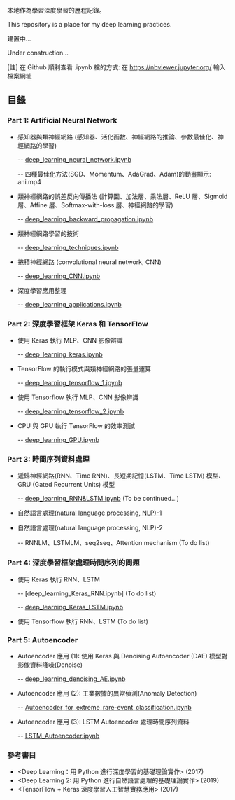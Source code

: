 本地作為學習深度學習的歷程記錄。

This repository is a place for my deep learning practices.

建置中...

Under construction...

[註] 在 Github 順利查看 .ipynb 檔的方式: 在 https://nbviewer.jupyter.org/ 輸入檔案網址

## 目錄
### Part 1: Artificial Neural Network
- 感知器與類神經網路 (感知器、活化函數、神經網路的推論、參數最佳化、神經網路的學習) 

  -- [deep_learning_neural_network.ipynb](https://nbviewer.jupyter.org/github/yeh8211TK/deep_learning_practice/blob/master/deep_learning_neural_network.ipynb)

  -- 四種最佳化方法(SGD、Momentum、AdaGrad、Adam)的動畫顯示: ani.mp4

- 類神經網路的誤差反向傳播法 (計算圖、加法層、乘法層、ReLU 層、Sigmoid 層、Affine 層、Softmax-with-loss 層、神經網路的學習)

  -- [deep_learning_backward_propagation.ipynb](https://nbviewer.jupyter.org/github/yeh8211TK/deep_learning_practice/blob/master/deep_learning_backward_propagation.ipynb)

- 類神經網路學習的技術

  -- [deep_learning_techniques.ipynb](https://nbviewer.jupyter.org/github/yeh8211TK/deep_learning_practice/blob/master/deep_learning_techniques.ipynb)

- 捲積神經網路 (convolutional neural network, CNN)

  -- [deep_learning_CNN.ipynb](https://nbviewer.jupyter.org/github/yeh8211TK/deep_learning_practice/blob/master/deep_learning_CNN.ipynb)
  
- 深度學習應用整理
     
  -- [deep_learning_applications.ipynb](https://nbviewer.jupyter.org/github/yeh8211TK/deep_learning_practice/blob/master/deep_learning_applications.ipynb)

### Part 2: 深度學習框架 Keras 和 TensorFlow
- 使用 Keras 執行 MLP、CNN 影像辨識

  -- [deep_learning_keras.ipynb](https://nbviewer.jupyter.org/github/yeh8211TK/deep_learning_practice/blob/master/deep_learning_keras.ipynb)

- TensorFlow 的執行模式與類神經網路的張量運算

  -- [deep_learning_tensorflow_1.ipynb](https://nbviewer.jupyter.org/github/yeh8211TK/deep_learning_practice/blob/master/deep_learning_tensorflow_1.ipynb)

- 使用 Tensorflow 執行 MLP、CNN 影像辨識

  -- [deep_learning_tensorflow_2.ipynb](https://nbviewer.jupyter.org/github/yeh8211TK/deep_learning_practice/blob/master/deep_learning_tensorflow_2.ipynb)
  
- CPU 與 GPU 執行 TensorFlow 的效率測試

  -- [deep_learning_GPU.ipynb](https://nbviewer.jupyter.org/github/yeh8211TK/deep_learning_practice/blob/master/deep_learning_GPU.ipynb)

### Part 3: 時間序列資料處理
- 遞歸神經網路(RNN、Time RNN)、長短期記憶(LSTM、Time LSTM) 模型、GRU (Gated Recurrent Units) 模型

  -- [deep_learning_RNN&LSTM.ipynb](https://nbviewer.jupyter.org/github/yeh8211TK/deep_learning_practice/blob/master/deep_learning_RNN%26LSTM.ipynb) (To be continued...)

- [自然語言處理(natural language processing, NLP)-1](https://github.com/yeh8211TK/deep_learning_practice/tree/master/NLP)

- 自然語言處理(natural language processing, NLP)-2

  -- RNNLM、LSTMLM、seq2seq、Attention mechanism (To do list)

### Part 4: 深度學習框架處理時間序列的問題
- 使用 Keras 執行 RNN、LSTM

  -- [deep_learning_Keras_RNN.ipynb] (To do list)

  -- [deep_learning_Keras_LSTM.ipynb](https://nbviewer.jupyter.org/github/yeh8211TK/deep_learning_practice/blob/master/deep_learning_Keras_LSTM.ipynb)

- 使用 Tensorflow 執行 RNN、LSTM (To do list)

### Part 5: Autoencoder
- Autoencoder 應用 (1): 使用 Keras 與 Denoising Autoencoder (DAE) 模型對影像資料降噪(Denoise)

  -- [deep_learning_denoising_AE.ipynb](https://nbviewer.jupyter.org/github/yeh8211TK/deep_learning_practice/blob/master/deep_learning_denoising_AE.ipynb)

- Autoencoder 應用 (2): 工業數據的異常偵測(Anomaly Detection)

  -- [Autoencoder_for_extreme_rare-event_classification.ipynb](https://nbviewer.jupyter.org/github/yeh8211TK/deep_learning_practice/blob/master/Autoencoder_for_extreme_rare-event_classification.ipynb)

- Autoencoder 應用 (3): LSTM Autoencoder 處理時間序列資料

  -- [LSTM_Autoencoder.ipynb](https://nbviewer.jupyter.org/github/yeh8211TK/deep_learning_practice/blob/master/LSTM_Autoencoder.ipynb)

### 參考書目
- <Deep Learning：用 Python 進行深度學習的基礎理論實作> (2017)
- <Deep Learning 2: 用 Python 進行自然語言處理的基礎理論實作> (2019)
- <TensorFlow + Keras 深度學習人工智慧實務應用> (2017)
